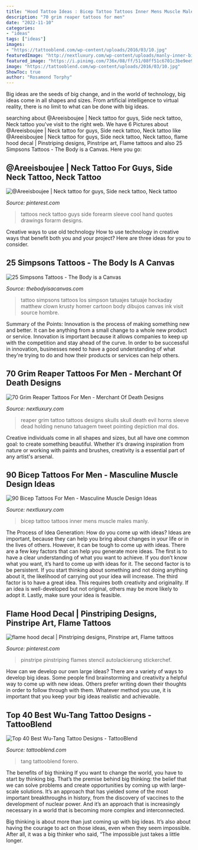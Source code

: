 ```yaml
---
title: "Hood Tattoo Ideas : Bicep Tattoo Tattoos Inner Mens Muscle Males Manly"
description: "70 grim reaper tattoos for men"
date: "2022-11-10"
categories:
- "ideas"
tags: ["ideas"]
images:
- "https://tattooblend.com/wp-content/uploads/2016/03/10.jpg"
featuredImage: "http://nextluxury.com/wp-content/uploads/manly-inner-bicep-tattoo-for-males.jpg"
featured_image: "https://i.pinimg.com/736x/08/ff/51/08ff51c6701c3be9ee995b4e54d8a898.jpg"
image: "https://tattooblend.com/wp-content/uploads/2016/03/10.jpg"
ShowToc: true
author: "Rosamond Torphy"
---
```



Big ideas are the seeds of big change, and in the world of technology, big ideas come in all shapes and sizes. From artificial intelligence to virtual reality, there is no limit to what can be done with big ideas.

	

		
searching about @Areeisboujee | Neck tattoo for guys, Side neck tattoo, Neck tattoo you've visit to the right web. We have 6 Pictures about @Areeisboujee | Neck tattoo for guys, Side neck tattoo, Neck tattoo like @Areeisboujee | Neck tattoo for guys, Side neck tattoo, Neck tattoo, flame hood decal | Pinstriping designs, Pinstripe art, Flame tattoos and also 25 Simpsons Tattoos - The Body is a Canvas. Here you go:
		
    
## @Areeisboujee | Neck Tattoo For Guys, Side Neck Tattoo, Neck Tattoo

<img loading=lazy src="https://i.pinimg.com/736x/08/ff/51/08ff51c6701c3be9ee995b4e54d8a898.jpg" onerror="this.onerror=null;this.src='https://tse4.mm.bing.net/th?id=OIP.dFzaptwwkqV-3CcL5oq_ggHaHU&amp;pid=15.1';" alt="@Areeisboujee | Neck tattoo for guys, Side neck tattoo, Neck tattoo">

_Source: pinterest.com_

>tattoos neck tattoo guys side forearm sleeve cool hand quotes drawings forarm designs. 

	

Creative ways to use old technology
How to use technology in creative ways that benefit both you and your project? Here are three ideas for you to consider.

    
## 25 Simpsons Tattoos - The Body Is A Canvas

<img loading=lazy src="https://thebodyisacanvas.com/wp-content/uploads/2019/02/Simpsons-tattoo-16.jpg" onerror="this.onerror=null;this.src='https://tse2.mm.bing.net/th?id=OIP._-SK0mMrNRksLkLn8FZvNgHaHR&amp;pid=15.1';" alt="25 Simpsons Tattoos - The Body is a Canvas">

_Source: thebodyisacanvas.com_

>tattoo simpsons tattoos los simpson tatuajes tatuaje hockaday matthew clown krusty homer cartoon body dibujos canvas ink visit source hombre. 

	

Summary of the Points:
Innovation is the process of making something new and better. It can be anything from a small change to a whole new product or service. Innovation is important because it allows companies to keep up with the competition and stay ahead of the curve. In order to be successful in innovation, businesses need to have a good understanding of what they're trying to do and how their products or services can help others.

    
## 70 Grim Reaper Tattoos For Men - Merchant Of Death Designs

<img loading=lazy src="http://nextluxury.com/wp-content/uploads/mens-grim-repear-tattoo-with-skull.jpg" onerror="this.onerror=null;this.src='https://tse2.mm.bing.net/th?id=OIP.d4ALDPLmjkm2CQyNawLj3wAAAA&amp;pid=15.1';" alt="70 Grim Reaper Tattoos For Men - Merchant Of Death Designs">

_Source: nextluxury.com_

>reaper grim tattoo tattoos designs skulls skull death evil horns sleeve dead holding nenuno tatuagem tweet pointing depiction mal dos. 

	

Creative individuals come in all shapes and sizes, but all have one common goal: to create something beautiful. Whether it's drawing inspiration from nature or working with paints and brushes, creativity is a essential part of any artist's arsenal.

    
## 90 Bicep Tattoos For Men - Masculine Muscle Design Ideas

<img loading=lazy src="http://nextluxury.com/wp-content/uploads/manly-inner-bicep-tattoo-for-males.jpg" onerror="this.onerror=null;this.src='https://tse3.mm.bing.net/th?id=OIP.We_u2_euiethIcjcSv2SrgHaGX&amp;pid=15.1';" alt="90 Bicep Tattoos For Men - Masculine Muscle Design Ideas">

_Source: nextluxury.com_

>bicep tattoo tattoos inner mens muscle males manly. 

	

The Process of Idea Generation: How do you come up with ideas?
Ideas are important, because they can help you bring about changes in your life or in the lives of others. However, it can be tough to come up with ideas. There are a few key factors that can help you generate more ideas. The first is to have a clear understanding of what you want to achieve. If you don’t know what you want, it’s hard to come up with ideas for it. The second factor is to be persistent. If you start thinking about something and not doing anything about it, the likelihood of carrying out your idea will increase. The third factor is to have a great idea. This requires both creativity and originality. If an idea is well-developed but not original, others may be more likely to adopt it. Lastly, make sure your idea is feasible.

    
## Flame Hood Decal | Pinstriping Designs, Pinstripe Art, Flame Tattoos

<img loading=lazy src="https://i.pinimg.com/736x/7a/ee/99/7aee992fc5665a4d5f361e755838be1a.jpg" onerror="this.onerror=null;this.src='https://tse2.mm.bing.net/th?id=OIP.fMvFl_95687ZO71X09GViwHaPk&amp;pid=15.1';" alt="flame hood decal | Pinstriping designs, Pinstripe art, Flame tattoos">

_Source: pinterest.com_

>pinstripe pinstriping flames stencil autolackierung stickerchef. 

	

How can we develop our own large ideas?
There are a variety of ways to develop big ideas. Some people find brainstorming and creativity a helpful way to come up with new ideas. Others prefer writing down their thoughts in order to follow through with them. Whatever method you use, it is important that you keep your big ideas realistic and achievable.

    
## Top 40 Best Wu-Tang Tattoo Designs - TattooBlend

<img loading=lazy src="https://tattooblend.com/wp-content/uploads/2016/03/10.jpg" onerror="this.onerror=null;this.src='https://tse1.mm.bing.net/th?id=OIP.yBm5pjnLsO9H3nhJL8IlnQHaHZ&amp;pid=15.1';" alt="Top 40 Best Wu-Tang Tattoo Designs - TattooBlend">

_Source: tattooblend.com_

>tang tattooblend forero. 

	

The benefits of big thinking
If you want to change the world, you have to start by thinking big. That’s the premise behind big thinking: the belief that we can solve problems and create opportunities by coming up with large-scale solutions.
It’s an approach that has yielded some of the most important breakthroughs in history, from the discovery of vaccines to the development of nuclear power. And it’s an approach that is increasingly necessary in a world that is becoming more complex and interconnected.

Big thinking is about more than just coming up with big ideas. It’s also about having the courage to act on those ideas, even when they seem impossible. After all, it was a big thinker who said, “The impossible just takes a little longer.

